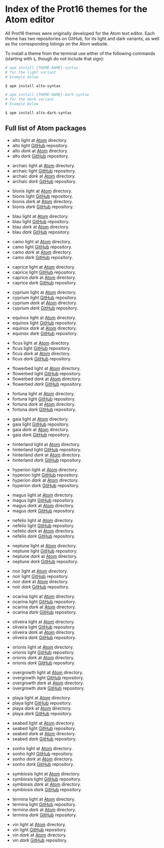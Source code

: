 # Index of the Prot16 themes for the Atom editor

All Prot16 themes were originally developed for the Atom text editor. Each theme has two repositories on GitHub, for its light and dark variants, as well as the corresponding listings on the Atom website.

To install a theme from the terminal use either of the following commands (starting with `$`, though do not include that sign):

```bash
# apm install {THEME-NAME}-syntax
# for the light variant
# Example below

$ apm install alto-syntax

# apm install {THEME-NAME}-dark-syntax
# for the dark variant
# Example below

$ apm install alto-dark-syntax
```

## Full list of Atom packages

<ul>
    <li>alto light at <a href=https://atom.io/themes/alto-syntax>Atom</a> directory.</li>
    <li>alto light <a href=https://github.com/protesilaos/alto-light-syntax>GitHub</a> repository.</li>
    <li>alto <em>dark</em> at <a href=https://atom.io/themes/alto-dark-syntax>Atom</a> directory.</li>
    <li>alto <em>dark</em> <a href=https://github.com/protesilaos/alto-dark-syntax>GitHub</a> repository.</li>
</ul>

<ul>
    <li>archaic light at <a href=https://atom.io/themes/archaic-syntax>Atom</a> directory.</li>
    <li>archaic light <a href=https://github.com/protesilaos/archaic-light-syntax>GitHub</a> repository.</li>
    <li>archaic <em>dark</em> at <a href=https://atom.io/themes/archaic-dark-syntax>Atom</a> directory.</li>
    <li>archaic <em>dark</em> <a href=https://github.com/protesilaos/archaic-dark-syntax>GitHub</a> repository.</li>
</ul>

<ul>
    <li>bionis light at <a href=https://atom.io/themes/bionis-syntax>Atom</a> directory.</li>
    <li>bionis light <a href=https://github.com/protesilaos/bionis-light-syntax>GitHub</a> repository.</li>
    <li>bionis <em>dark</em> at <a href=https://atom.io/themes/bionis-dark-syntax>Atom</a> directory.</li>
    <li>bionis <em>dark</em> <a href=https://github.com/protesilaos/bionis-dark-syntax>GitHub</a> repository.</li>
</ul>

<ul>
    <li>blau light at <a href=https://atom.io/themes/blau-syntax>Atom</a> directory.</li>
    <li>blau light <a href=https://github.com/protesilaos/blau-light-syntax>GitHub</a> repository.</li>
    <li>blau <em>dark</em> at <a href=https://atom.io/themes/blau-dark-syntax>Atom</a> directory.</li>
    <li>blau <em>dark</em> <a href=https://github.com/protesilaos/blau-dark-syntax>GitHub</a> repository.</li>
</ul>

<ul>
    <li>camo light at <a href=https://atom.io/themes/camo-syntax>Atom</a> directory.</li>
    <li>camo light <a href=https://github.com/protesilaos/camo-light-syntax>GitHub</a> repository.</li>
    <li>camo <em>dark</em> at <a href=https://atom.io/themes/camo-dark-syntax>Atom</a> directory.</li>
    <li>camo <em>dark</em> <a href=https://github.com/protesilaos/camo-dark-syntax>GitHub</a> repository.</li>
</ul>

<ul>
    <li>caprice light at <a href=https://atom.io/themes/caprice-syntax>Atom</a> directory.</li>
    <li>caprice light <a href=https://github.com/protesilaos/caprice-light-syntax>GitHub</a> repository.</li>
    <li>caprice <em>dark</em> at <a href=https://atom.io/themes/caprice-dark-syntax>Atom</a> directory.</li>
    <li>caprice <em>dark</em> <a href=https://github.com/protesilaos/caprice-dark-syntax>GitHub</a> repository.</li>
</ul>

<ul>
    <li>cyprium light at <a href=https://atom.io/themes/cyprium-syntax>Atom</a> directory.</li>
    <li>cyprium light <a href=https://github.com/protesilaos/cyprium-light-syntax>GitHub</a> repository.</li>
    <li>cyprium <em>dark</em> at <a href=https://atom.io/themes/cyprium-dark-syntax>Atom</a> directory.</li>
    <li>cyprium <em>dark</em> <a href=https://github.com/protesilaos/cyprium-dark-syntax>GitHub</a> repository.</li>
</ul>

<ul>
    <li>equinox light at <a href=https://atom.io/themes/equinox-syntax>Atom</a> directory.</li>
    <li>equinox light <a href=https://github.com/protesilaos/equinox-light-syntax>GitHub</a> repository.</li>
    <li>equinox <em>dark</em> at <a href=https://atom.io/themes/equinox-dark-syntax>Atom</a> directory.</li>
    <li>equinox <em>dark</em> <a href=https://github.com/protesilaos/equinox-dark-syntax>GitHub</a> repository.</li>
</ul>

<ul>
    <li>ficus light at <a href=https://atom.io/themes/ficus-syntax>Atom</a> directory.</li>
    <li>ficus light <a href=https://github.com/protesilaos/ficus-light-syntax>GitHub</a> repository.</li>
    <li>ficus <em>dark</em> at <a href=https://atom.io/themes/ficus-dark-syntax>Atom</a> directory.</li>
    <li>ficus <em>dark</em> <a href=https://github.com/protesilaos/ficus-dark-syntax>GitHub</a> repository.</li>
</ul>

<ul>
    <li>flowerbed light at <a href=https://atom.io/themes/flowerbed-syntax>Atom</a> directory.</li>
    <li>flowerbed light <a href=https://github.com/protesilaos/flowerbed-light-syntax>GitHub</a> repository.</li>
    <li>flowerbed <em>dark</em> at <a href=https://atom.io/themes/flowerbed-dark-syntax>Atom</a> directory.</li>
    <li>flowerbed <em>dark</em> <a href=https://github.com/protesilaos/flowerbed-dark-syntax>GitHub</a> repository.</li>
</ul>

<ul>
    <li>fortuna light at <a href=https://atom.io/themes/fortuna-syntax>Atom</a> directory.</li>
    <li>fortuna light <a href=https://github.com/protesilaos/fortuna-light-syntax>GitHub</a> repository.</li>
    <li>fortuna <em>dark</em> at <a href=https://atom.io/themes/fortuna-dark-syntax>Atom</a> directory.</li>
    <li>fortuna <em>dark</em> <a href=https://github.com/protesilaos/fortuna-dark-syntax>GitHub</a> repository.</li>
</ul>

<ul>
    <li>gaia light at <a href=https://atom.io/themes/gaia-syntax>Atom</a> directory.</li>
    <li>gaia light <a href=https://github.com/protesilaos/gaia-light-syntax>GitHub</a> repository.</li>
    <li>gaia <em>dark</em> at <a href=https://atom.io/themes/gaia-dark-syntax>Atom</a> directory.</li>
    <li>gaia <em>dark</em> <a href=https://github.com/protesilaos/gaia-dark-syntax>GitHub</a> repository.</li>
</ul>

<ul>
    <li>hinterland light at <a href=https://atom.io/themes/hinterland-syntax>Atom</a> directory.</li>
    <li>hinterland light <a href=https://github.com/protesilaos/hinterland-light-syntax>GitHub</a> repository.</li>
    <li>hinterland <em>dark</em> at <a href=https://atom.io/themes/hinterland-dark-syntax>Atom</a> directory.</li>
    <li>hinterland <em>dark</em> <a href=https://github.com/protesilaos/hinterland-dark-syntax>GitHub</a> repository.</li>
</ul>

<ul>
    <li>hyperion light at <a href=https://atom.io/themes/hyperion-syntax>Atom</a> directory.</li>
    <li>hyperion light <a href=https://github.com/protesilaos/hyperion-light-syntax>GitHub</a> repository.</li>
    <li>hyperion <em>dark</em> at <a href=https://atom.io/themes/hyperion-dark-syntax>Atom</a> directory.</li>
    <li>hyperion <em>dark</em> <a href=https://github.com/protesilaos/hyperion-dark-syntax>GitHub</a> repository.</li>
</ul>

<ul>
    <li>magus light at <a href=https://atom.io/themes/magus-syntax>Atom</a> directory.</li>
    <li>magus light <a href=https://github.com/protesilaos/magus-light-syntax>GitHub</a> repository.</li>
    <li>magus <em>dark</em> at <a href=https://atom.io/themes/magus-dark-syntax>Atom</a> directory.</li>
    <li>magus <em>dark</em> <a href=https://github.com/protesilaos/magus-dark-syntax>GitHub</a> repository.</li>
</ul>

<ul>
    <li>nefelio light at <a href=https://atom.io/themes/nefelio-syntax>Atom</a> directory.</li>
    <li>nefelio light <a href=https://github.com/protesilaos/nefelio-light-syntax>GitHub</a> repository.</li>
    <li>nefelio <em>dark</em> at <a href=https://atom.io/themes/nefelio-dark-syntax>Atom</a> directory.</li>
    <li>nefelio <em>dark</em> <a href=https://github.com/protesilaos/nefelio-dark-syntax>GitHub</a> repository.</li>
</ul>

<ul>
    <li>neptune light at <a href=https://atom.io/themes/neptune-syntax>Atom</a> directory.</li>
    <li>neptune light <a href=https://github.com/protesilaos/neptune-light-syntax>GitHub</a> repository.</li>
    <li>neptune <em>dark</em> at <a href=https://atom.io/themes/neptune-dark-syntax>Atom</a> directory.</li>
    <li>neptune <em>dark</em> <a href=https://github.com/protesilaos/neptune-dark-syntax>GitHub</a> repository.</li>
</ul>

<ul>
    <li>noir light at <a href=https://atom.io/themes/noir-syntax>Atom</a> directory.</li>
    <li>noir light <a href=https://github.com/protesilaos/noir-light-syntax>GitHub</a> repository.</li>
    <li>noir <em>dark</em> at <a href=https://atom.io/themes/noir-dark-syntax>Atom</a> directory.</li>
    <li>noir <em>dark</em> <a href=https://github.com/protesilaos/noir-dark-syntax>GitHub</a> repository.</li>
</ul>

<ul>
    <li>ocarina light at <a href=https://atom.io/themes/ocarina-syntax>Atom</a> directory.</li>
    <li>ocarina light <a href=https://github.com/protesilaos/ocarina-light-syntax>GitHub</a> repository.</li>
    <li>ocarina <em>dark</em> at <a href=https://atom.io/themes/ocarina-dark-syntax>Atom</a> directory.</li>
    <li>ocarina <em>dark</em> <a href=https://github.com/protesilaos/ocarina-dark-syntax>GitHub</a> repository.</li>
</ul>

<ul>
    <li>oliveira light at <a href=https://atom.io/themes/oliveira-syntax>Atom</a> directory.</li>
    <li>oliveira light <a href=https://github.com/protesilaos/oliveira-light-syntax>GitHub</a> repository.</li>
    <li>oliveira <em>dark</em> at <a href=https://atom.io/themes/oliveira-dark-syntax>Atom</a> directory.</li>
    <li>oliveira <em>dark</em> <a href=https://github.com/protesilaos/oliveira-dark-syntax>GitHub</a> repository.</li>
</ul>

<ul>
    <li>orionis light at <a href=https://atom.io/themes/orionis-syntax>Atom</a> directory.</li>
    <li>orionis light <a href=https://github.com/protesilaos/orionis-light-syntax>GitHub</a> repository.</li>
    <li>orionis <em>dark</em> at <a href=https://atom.io/themes/orionis-dark-syntax>Atom</a> directory.</li>
    <li>orionis <em>dark</em> <a href=https://github.com/protesilaos/orionis-dark-syntax>GitHub</a> repository.</li>
</ul>

<ul>
    <li>overgrowth light at <a href=https://atom.io/themes/overgrowth-syntax>Atom</a> directory.</li>
    <li>overgrowth light <a href=https://github.com/protesilaos/overgrowth-light-syntax>GitHub</a> repository.</li>
    <li>overgrowth <em>dark</em> at <a href=https://atom.io/themes/overgrowth-dark-syntax>Atom</a> directory.</li>
    <li>overgrowth <em>dark</em> <a href=https://github.com/protesilaos/overgrowth-dark-syntax>GitHub</a> repository.</li>
</ul>

<ul>
    <li>playa light at <a href=https://atom.io/themes/playa-syntax>Atom</a> directory.</li>
    <li>playa light <a href=https://github.com/protesilaos/playa-light-syntax>GitHub</a> repository.</li>
    <li>playa <em>dark</em> at <a href=https://atom.io/themes/playa-dark-syntax>Atom</a> directory.</li>
    <li>playa <em>dark</em> <a href=https://github.com/protesilaos/playa-dark-syntax>GitHub</a> repository.</li>
</ul>

<ul>
    <li>seabed light at <a href=https://atom.io/themes/seabed-syntax>Atom</a> directory.</li>
    <li>seabed light <a href=https://github.com/protesilaos/seabed-light-syntax>GitHub</a> repository.</li>
    <li>seabed <em>dark</em> at <a href=https://atom.io/themes/seabed-dark-syntax>Atom</a> directory.</li>
    <li>seabed <em>dark</em> <a href=https://github.com/protesilaos/seabed-dark-syntax>GitHub</a> repository.</li>
</ul>

<ul>
    <li>sonho light at <a href=https://atom.io/themes/sonho-syntax>Atom</a> directory.</li>
    <li>sonho light <a href=https://github.com/protesilaos/sonho-light-syntax>GitHub</a> repository.</li>
    <li>sonho <em>dark</em> at <a href=https://atom.io/themes/sonho-dark-syntax>Atom</a> directory.</li>
    <li>sonho <em>dark</em> <a href=https://github.com/protesilaos/sonho-dark-syntax>GitHub</a> repository.</li>
</ul>

<ul>
    <li>symbiosis light at <a href=https://atom.io/themes/symbiosis-syntax>Atom</a> directory.</li>
    <li>symbiosis light <a href=https://github.com/protesilaos/symbiosis-light-syntax>GitHub</a> repository.</li>
    <li>symbiosis <em>dark</em> at <a href=https://atom.io/themes/symbiosis-dark-syntax>Atom</a> directory.</li>
    <li>symbiosis <em>dark</em> <a href=https://github.com/protesilaos/symbiosis-dark-syntax>GitHub</a> repository.</li>
</ul>

<ul>
    <li>termina light at <a href=https://atom.io/themes/termina-syntax>Atom</a> directory.</li>
    <li>termina light <a href=https://github.com/protesilaos/termina-light-syntax>GitHub</a> repository.</li>
    <li>termina <em>dark</em> at <a href=https://atom.io/themes/termina-dark-syntax>Atom</a> directory.</li>
    <li>termina <em>dark</em> <a href=https://github.com/protesilaos/termina-dark-syntax>GitHub</a> repository.</li>
</ul>

<ul>
    <li>vin light at <a href=https://atom.io/themes/vin-syntax>Atom</a> directory.</li>
    <li>vin light <a href=https://github.com/protesilaos/vin-light-syntax>GitHub</a> repository.</li>
    <li>vin <em>dark</em> at <a href=https://atom.io/themes/vin-dark-syntax>Atom</a> directory.</li>
    <li>vin <em>dark</em> <a href=https://github.com/protesilaos/vin-dark-syntax>GitHub</a> repository.</li>
</ul>
